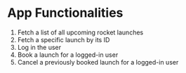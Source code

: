# App Functionalities

1. Fetch a list of all upcoming rocket launches
2. Fetch a specific launch by its ID
3. Log in the user
4. Book a launch for a logged-in user
5. Cancel a previously booked launch for a logged-in user
